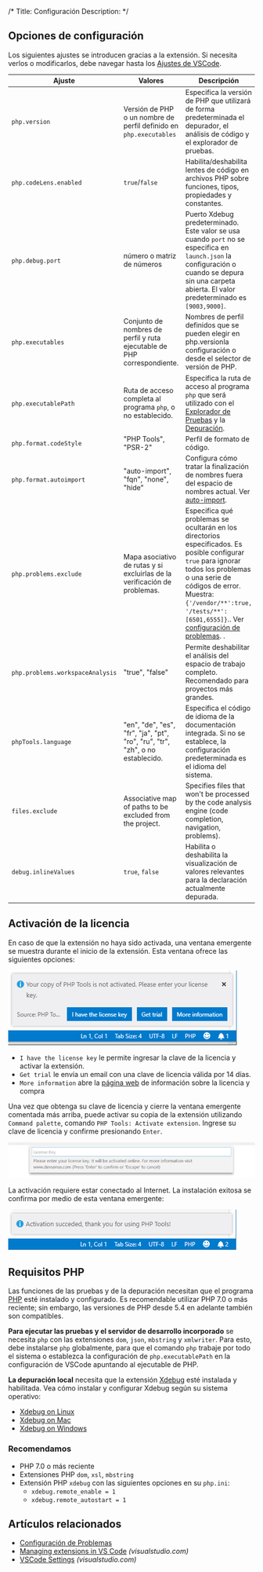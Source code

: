 /*
Title: Configuración
Description: 
*/

## Opciones de configuración

Los siguientes ajustes se introducen gracias a la extensión. Si necesita verlos o modificarlos, debe navegar hasta los [Ajustes de VSCode](https://code.visualstudio.com/docs/getstarted/settings).

Ajuste | Valores | Descripción
---     | ---    | ---
`php.version` | Versión de PHP o un nombre de perfil definido en `php.executables` | Especifica la versión de PHP que utilizará de forma predeterminada el depurador, el análisis de código y el explorador de pruebas.
`php.codeLens.enabled` | `true`/`false` | Habilita/deshabilita lentes de código en archivos PHP sobre funciones, tipos, propiedades y constantes.
`php.debug.port` | número o matriz de números | Puerto Xdebug predeterminado. Este valor se usa cuando `port` no se especifica en `launch.json` la configuración o cuando se depura sin una carpeta abierta. El valor predeterminado es `[9003,9000]`.
`php.executables` | Conjunto de nombres de perfil y ruta ejecutable de PHP correspondiente. | Nombres de perfil definidos que se pueden elegir en php.versionla configuración o desde el selector de versión de PHP.
`php.executablePath` | Ruta de acceso completa al programa `php`, o no establecido. | Especifica la ruta de acceso al programa `php` que será utilizado con el [Explorador de Pruebas](test-explorer) y la [Depuración](debug).
`php.format.codeStyle` | "PHP Tools", "PSR-2" | Perfil de formato de código.
`php.format.autoimport` | "auto-import", "fqn", "none", "hide" | Configura cómo tratar la finalización de nombres fuera del espacio de nombres actual. Ver [auto-import](editor/auto-import).
`php.problems.exclude` |  Mapa asociativo de rutas y si excluirlas de la verificación de problemas. | Especifica qué problemas se ocultarán en los directorios especificados. Es posible configurar `true` para ignorar todos los problemas o una serie de códigos de error. Muestra: `{'/vendor/**':true, '/tests/**':[6501,6555]}`.. Ver [configuración de problemas](problems#configuration). .
`php.problems.workspaceAnalysis` |  "true", "false" | Permite deshabilitar el análisis del espacio de trabajo completo. Recomendado para proyectos más grandes.
`phpTools.language` | "en", "de", "es", "fr", "ja", "pt", "ro", "ru", "tr", "zh", o no establecido. | Especifica el código de idioma de la documentación integrada. Si no se establece, la configuración predeterminada es el idioma del sistema.
`files.exclude` | Associative map of paths to be excluded from the project. | Specifies files that won't be processed by the code analysis engine (code completion, navigation, problems).
`debug.inlineValues` | `true`, `false` | Habilita o deshabilita la visualización de valores relevantes para la declaración actualmente depurada.

## Activación de la licencia

En caso de que la extensión no haya sido activada, una ventana emergente se muestra durante el inicio de la extensión. Esta ventana ofrece las siguientes opciones: 

![Activate PHP Tools](imgs/activate-phptools-vscode.png)

- `I have the license key` le permite ingresar la clave de la licencia y activar la extensión.
- `Get trial` le envía un email con una clave de licencia válida por 14 días.
- `More information` abre la [página web](https://www.devsense.com/purchase) de información sobre la licencia y compra

Una vez que obtenga su clave de licencia y cierre la ventana emergente comentada más arriba, puede activar su copia de la extensión utilizando `Command palette`, comando `PHP Tools: Activate extension`. Ingrese su clave de licencia y confirme presionando `Enter`.

![Enter License Key](imgs/enter-license-key.png)

La activación requiere estar conectado al Internet. La instalación exitosa se confirma por medio de esta ventana emergente:

![Enter License Key](imgs/activation-succeeded-vscode.png)

## Requisitos PHP 

Las funciones de las pruebas y de la depuración necesitan que el programa [PHP](https://secure.php.net/) esté instalado y configurado. Es recomendable utilizar PHP 7.0 o más reciente; sin embargo, las versiones de PHP desde 5.4 en adelante también son compatibles.

**Para ejecutar las pruebas y el servidor de desarrollo incorporado** se necesita `php` con las extensiones  `dom`, `json`, `mbstring` y `xmlwriter`. Para esto, debe instalarse `php` globalmente, para que el comando `php` trabaje por todo el sistema o establezca la configuración de `php.executablePath` en la configuración de VSCode apuntando al ejecutable de PHP.

**La depuración local** necesita que la extensión [Xdebug](https://xdebug.org/) esté instalada y habilitada. Vea cómo instalar y configurar Xdebug según su sistema operativo:
- [Xdebug on Linux](debug/xdebug-linux)
- [Xdebug on Mac](debug/xdebug-mac)
- [Xdebug on Windows](debug/xdebug-win)

### Recomendamos

- PHP 7.0 o más reciente
- Extensiones PHP `dom`, `xsl`, `mbstring`
- Extensión PHP `xdebug` con las siguientes opciones en su `php.ini`:
  - `xdebug.remote_enable = 1`
  - `xdebug.remote_autostart = 1`

## Artículos relacionados

- [Configuración de Problemas](problems#configuration)
- [Managing extensions in VS Code](https://code.visualstudio.com/docs/editor/extension-gallery) *(visualstudio.com)*
- [VSCode Settings](https://code.visualstudio.com/docs/getstarted/settings) *(visualstudio.com)*
